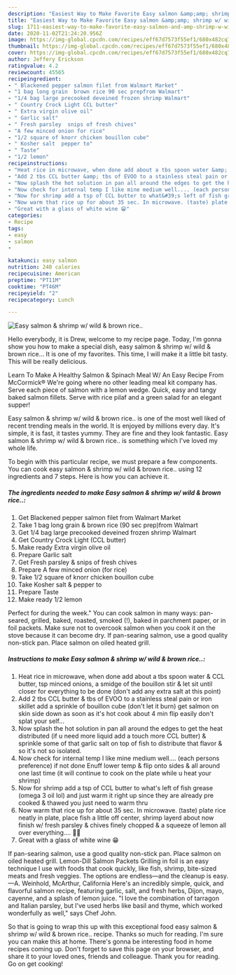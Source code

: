 ```yaml
---
description: "Easiest Way to Make Favorite Easy salmon &amp;amp; shrimp w/ wild &amp;amp; brown rice.."
title: "Easiest Way to Make Favorite Easy salmon &amp;amp; shrimp w/ wild &amp;amp; brown rice.."
slug: 1711-easiest-way-to-make-favorite-easy-salmon-and-amp-shrimp-w-wild-and-amp-brown-rice
date: 2020-11-02T21:24:20.956Z
image: https://img-global.cpcdn.com/recipes/eff67d7573f55ef1/680x482cq70/easy-salmon-shrimp-w-wild-brown-rice-recipe-main-photo.jpg
thumbnail: https://img-global.cpcdn.com/recipes/eff67d7573f55ef1/680x482cq70/easy-salmon-shrimp-w-wild-brown-rice-recipe-main-photo.jpg
cover: https://img-global.cpcdn.com/recipes/eff67d7573f55ef1/680x482cq70/easy-salmon-shrimp-w-wild-brown-rice-recipe-main-photo.jpg
author: Jeffery Erickson
ratingvalue: 4.2
reviewcount: 45565
recipeingredient:
- " Blackened pepper salmon filet from Walmart Market"
- "1 bag long grain  brown rice 90 sec prepfrom Walmart"
- "1/4 bag large precooked deveined frozen shrimp Walmart"
- " Country Crock Light CCL butter"
- " Extra virgin olive oil"
- " Garlic salt"
- " Fresh parsley  snips of fresh chives"
- "A few minced onion for rice"
- "1/2 square of knorr chicken bouillon cube"
- " Kosher salt  pepper to"
- " Taste"
- "1/2 lemon"
recipeinstructions:
- "Heat rice in microwave, when done add about a tbs spoon water &amp; CCL butter, tsp minced onions, a smidge of the bouillon stir &amp; let sit until closer for everything to be done (don&#39;t add any extra salt at this point)"
- "Add 2 tbs CCL butter &amp; tbs of EVOO to a stainless steal pain or iron skillet add a sprinkle of bouillon cube (don&#39;t let it burn) get salmon on skin side down as soon as it&#39;s hot cook about 4 min flip easily don&#39;t splat your self..."
- "Now splash the hot solution in pan all around the edges to get the heat distributed (if u need more liquid add a touch more CCL butter) &amp; sprinkle some of that garlic salt on top of fish to distribute that flavor &amp; so it&#39;s not so isolated."
- "Now check for internal temp I like mine medium well.... (each persons preference) if not done Enuff lower temp &amp; flip onto sides &amp; all around one last time (it will continue to cook on the plate while u heat your shrimp)"
- "Now for shrimp add a tsp of CCL butter to what&#39;s left of fish grease (omega 3 oil lol) and just warm it right up since they are already pre cooked &amp; thawed you just need to warm thru"
- "Now warm that rice up for about 35 sec. In microwave. (taste) plate rice neatly in plate, place fish a little off center, shrimp layerd about now finish w/ fresh parsley &amp; chives finely chopped &amp; a squeeze of lemon all over everything.... 🍴🍾"
- "Great with a glass of white wine 😁"
categories:
- Recipe
tags:
- easy
- salmon
- 

katakunci: easy salmon  
nutrition: 240 calories
recipecuisine: American
preptime: "PT11M"
cooktime: "PT46M"
recipeyield: "2"
recipecategory: Lunch

---
```



![Easy salmon &amp; shrimp w/ wild &amp; brown rice..](https://img-global.cpcdn.com/recipes/eff67d7573f55ef1/680x482cq70/easy-salmon-shrimp-w-wild-brown-rice-recipe-main-photo.jpg)

Hello everybody, it is Drew, welcome to my recipe page. Today, I'm gonna show you how to make a special dish, easy salmon &amp; shrimp w/ wild &amp; brown rice... It is one of my favorites. This time, I will make it a little bit tasty. This will be really delicious.

Learn To Make A Healthy Salmon &amp; Spinach Meal W/ An Easy Recipe From McCormick® We&#39;re going where no other leading meal kit company has. Serve each piece of salmon with a lemon wedge. Quick, easy and tangy baked salmon fillets. Serve with rice pilaf and a green salad for an elegant supper!

Easy salmon &amp; shrimp w/ wild &amp; brown rice.. is one of the most well liked of recent trending meals in the world. It is enjoyed by millions every day. It's simple, it is fast, it tastes yummy. They are fine and they look fantastic. Easy salmon &amp; shrimp w/ wild &amp; brown rice.. is something which I've loved my whole life.


To begin with this particular recipe, we must prepare a few components. You can cook easy salmon &amp; shrimp w/ wild &amp; brown rice.. using 12 ingredients and 7 steps. Here is how you can achieve it.

<!--inarticleads1-->

##### The ingredients needed to make Easy salmon &amp; shrimp w/ wild &amp; brown rice..:

1. Get  Blackened pepper salmon filet from Walmart Market
1. Take 1 bag long grain &amp; brown rice (90 sec prep)from Walmart
1. Get 1/4 bag large precooked deveined frozen shrimp Walmart
1. Get  Country Crock Light (CCL butter)
1. Make ready  Extra virgin olive oil
1. Prepare  Garlic salt
1. Get  Fresh parsley &amp; snips of fresh chives
1. Prepare A few minced onion (for rice)
1. Take 1/2 square of knorr chicken bouillon cube
1. Take  Kosher salt &amp; pepper to
1. Prepare  Taste
1. Make ready 1/2 lemon


Perfect for during the week.&#34; You can cook salmon in many ways: pan-seared, grilled, baked, roasted, smoked (!), baked in parchment paper, or in foil packets. Make sure not to overcook salmon when you cook it on the stove because it can become dry. If pan-searing salmon, use a good quality non-stick pan. Place salmon on oiled heated grill. 

<!--inarticleads2-->

##### Instructions to make Easy salmon &amp; shrimp w/ wild &amp; brown rice..:

1. Heat rice in microwave, when done add about a tbs spoon water &amp; CCL butter, tsp minced onions, a smidge of the bouillon stir &amp; let sit until closer for everything to be done (don&#39;t add any extra salt at this point)
1. Add 2 tbs CCL butter &amp; tbs of EVOO to a stainless steal pain or iron skillet add a sprinkle of bouillon cube (don&#39;t let it burn) get salmon on skin side down as soon as it&#39;s hot cook about 4 min flip easily don&#39;t splat your self...
1. Now splash the hot solution in pan all around the edges to get the heat distributed (if u need more liquid add a touch more CCL butter) &amp; sprinkle some of that garlic salt on top of fish to distribute that flavor &amp; so it&#39;s not so isolated.
1. Now check for internal temp I like mine medium well.... (each persons preference) if not done Enuff lower temp &amp; flip onto sides &amp; all around one last time (it will continue to cook on the plate while u heat your shrimp)
1. Now for shrimp add a tsp of CCL butter to what&#39;s left of fish grease (omega 3 oil lol) and just warm it right up since they are already pre cooked &amp; thawed you just need to warm thru
1. Now warm that rice up for about 35 sec. In microwave. (taste) plate rice neatly in plate, place fish a little off center, shrimp layerd about now finish w/ fresh parsley &amp; chives finely chopped &amp; a squeeze of lemon all over everything.... 🍴🍾
1. Great with a glass of white wine 😁


If pan-searing salmon, use a good quality non-stick pan. Place salmon on oiled heated grill. Lemon-Dill Salmon Packets Grilling in foil is an easy technique I use with foods that cook quickly, like fish, shrimp, bite-sized meats and fresh veggies. The options are endless—and the cleanup is easy. —A. Weinhold, McArthur, California Here&#39;s an incredibly simple, quick, and flavorful salmon recipe, featuring garlic, salt, and fresh herbs, Dijon, mayo, cayenne, and a splash of lemon juice. &#34;I love the combination of tarragon and Italian parsley, but I&#39;ve used herbs like basil and thyme, which worked wonderfully as well,&#34; says Chef John. 

So that is going to wrap this up with this exceptional food easy salmon &amp; shrimp w/ wild &amp; brown rice.. recipe. Thanks so much for reading. I'm sure you can make this at home. There's gonna be interesting food in home recipes coming up. Don't forget to save this page on your browser, and share it to your loved ones, friends and colleague. Thank you for reading. Go on get cooking!
